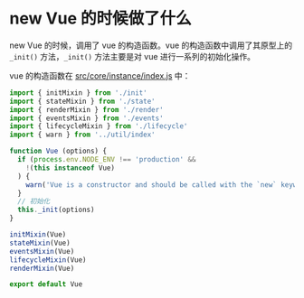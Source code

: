 # new Vue 的时候做了什么

new Vue 的时候，调用了 vue 的构造函数。vue 的构造函数中调用了其原型上的 `_init()` 方法，`_init()` 方法主要是对 vue 进行一系列的初始化操作。

vue 的构造函数在 [src/core/instance/index.js](src/core/instance/index.js) 中：

```js
import { initMixin } from './init'
import { stateMixin } from './state'
import { renderMixin } from './render'
import { eventsMixin } from './events'
import { lifecycleMixin } from './lifecycle'
import { warn } from '../util/index'

function Vue (options) {
  if (process.env.NODE_ENV !== 'production' &&
    !(this instanceof Vue)
  ) {
    warn('Vue is a constructor and should be called with the `new` keyword')
  }
  // 初始化
  this._init(options)
}

initMixin(Vue)
stateMixin(Vue)
eventsMixin(Vue)
lifecycleMixin(Vue)
renderMixin(Vue)

export default Vue
```

